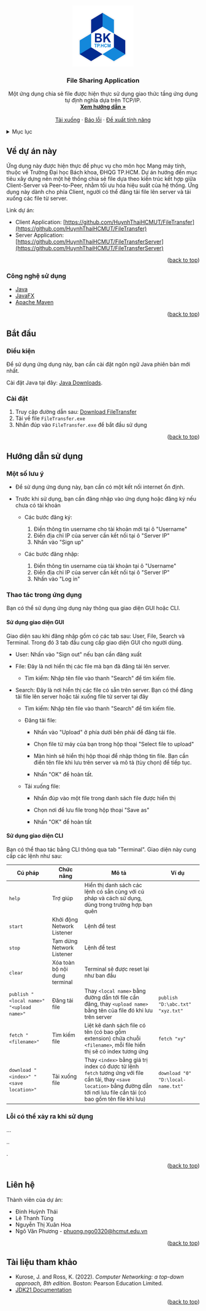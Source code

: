 <a id="readme-top"></a>





<!-- PROJECT LOGO -->
<br />
<div align="center">
  <a href="https://github.com/HuynhThaiHCMUT/FileTransfer">
    <img src="hcmut.png" alt="Logo" width="160" height="160">
  </a>

<h3 align="center">File Sharing Application</h3>

  <p align="center">
    Một ứng dụng chia sẻ file được hiện thực sử dụng giao thức tầng ứng dụng tự định nghĩa dựa trên TCP/IP.
    <br />
    <a href="#getting-started"><strong>Xem hướng dẫn »</strong></a>
    <br />
    <br />
    <a href="https://github.com/HuynhThaiHCMUT/FileTransfer/releases/tag/v1.0.0">Tải xuống</a>
    ·
    <a href="mailto:phuong.ngo0320@hcmut.edu.vn">Báo lỗi</a>
    ·
    <a href="mailto:phuong.ngo0320@hcmut.edu.vn">Đề xuất tính năng</a>
  </p>
</div>



<!-- TABLE OF CONTENTS -->
<details>
  <summary>Mục lục</summary>
  <ol>
    <li>
      <a href="#about-the-project">Về dự án này</a>
      <ul>
        <li><a href="#built-with">Công nghệ sử dụng</a></li>
      </ul>
    </li>
    <li>
      <a href="#getting-started">Bắt đầu</a>
      <ul>
        <li><a href="#prerequisites">Điều kiện</a></li>
        <li><a href="#installation">Cài đặt</a></li>
      </ul>
    </li>
    <li>
      <a href="#usage">Hướng dẫn sử dụng</a>
      <ul>
        <li><a href="#notes">Một số lưu ý</a></li>
        <li><a href="#functions">Thao tác trong ứng dụng</a></li>
        <li><a href="#errors">Lỗi có thể xảy ra khi sử dụng</a></li>
      </ul>
    </li>
    <li><a href="#contact">Liên hệ</a></li>
    <li><a href="#acknowledgments">Tài liệu tham khảo</a></li>
  </ol>
</details>





<!-- ABOUT THE PROJECT -->
<a id="about-the-project"></a>

## Về dự án này

Ứng dụng này được hiện thực để phục vụ cho môn học Mạng máy tính, thuộc về Trường Đại học Bách khoa, ĐHQG TP.HCM. Dự án hướng đến mục tiêu xây dựng nên một hệ thống chia sẻ file dựa theo kiến trúc kết hợp giữa Client-Server và Peer-to-Peer, nhằm tối ưu hóa hiệu suất của hệ thống. Ứng dụng này dành cho phía Client, người có thể đăng tải file lên server và tải xuống các file từ server.

Link dự án: 

- Client Application: [https://github.com/HuynhThaiHCMUT/FileTransfer](https://github.com/HuynhThaiHCMUT/FileTransfer)
- Server Application: [https://github.com/HuynhThaiHCMUT/FileTransferServer](https://github.com/HuynhThaiHCMUT/FileTransferServer)

<p align="right">(<a href="#readme-top">back to top</a>)</p>


### Công nghệ sử dụng
<a id="built-with"></a>

- [Java](https://www.java.com)
- [JavaFX](https://openjfx.io)
- [Apache Maven](https://maven.apache.org)

<p align="right">(<a href="#readme-top">back to top</a>)</p>





<!-- GETTING STARTED -->
<a id="getting-started"></a>

## Bắt đầu

<a id="prerequisites"></a>
### Điều kiện

Để sử dụng ứng dụng này, bạn cần cài đặt ngôn ngữ Java phiên bản mới nhất.

Cài đặt Java tại đây: [Java Downloads](https://www.oracle.com/java/technologies/downloads).

<a id="installation"></a>
### Cài đặt

1. Truy cập đường dẫn sau: [Download FileTransfer](https://github.com/HuynhThaiHCMUT/FileTransfer/releases/tag/v1.0.0)
2. Tải về file `FileTransfer.exe`
3. Nhấn đúp vào `FileTransfer.exe` để bắt đầu sử dụng

<p align="right">(<a href="#readme-top">back to top</a>)</p>





<!-- USAGE -->
<a id="usage"></a>

## Hướng dẫn sử dụng

<a id="notes"></a>

### Một số lưu ý

- Để sử dụng ứng dụng này, bạn cần có một kết nối internet ổn định.
- Trước khi sử dụng, bạn cần đăng nhập vào ứng dụng hoặc đăng ký nếu chưa có tài khoản

  - Các bước đăng ký:

    1. Điền thông tin username cho tài khoản mới tại ô "Username"
    2. Điền địa chỉ IP của server cần kết nối tại ô "Server IP"
    3. Nhấn vào "Sign up"

  - Các bước đăng nhập:

    1. Điền thông tin username của tài khoản tại ô "Username"
    2. Điền địa chỉ IP của server cần kết nối tại ô "Server IP"
    3. Nhấn vào "Log in"

<a id="functions"></a>

### Thao tác trong ứng dụng

Bạn có thể sử dụng ứng dụng này thông qua giao diện GUI hoặc CLI.

#### Sử dụng giao diện GUI

Giao diện sau khi đăng nhập gồm có các tab sau: User, File, Search và Terminal. Trong đó 3 tab đầu cung cấp giao diện GUI cho người dùng.

- User: Nhấn vào "Sign out" nếu bạn cần đăng xuất

- File: Đây là nơi hiển thị các file mà bạn đã đăng tải lên server.

  - Tìm kiếm: Nhập tên file vào thanh "Search" để tìm kiếm file.

- Search: Đây là nơi hiển thị các file có sẵn trên server. Bạn có thể đăng tải file lên server hoặc tải xuống file từ server tại đây

  - Tìm kiếm: Nhập tên file vào thanh "Search" để tìm kiếm file.

  - Đăng tải file: 
  
    - Nhấn vào "Upload" ở phía dưới bên phải để đăng tải file.

    - Chọn file từ máy của bạn trong hộp thoại "Select file to upload"

    - Màn hình sẽ hiển thị hộp thoại để nhập thông tin file. Bạn cần điền tên file khi lưu trên server và mô tả (tùy chọn) để tiếp tục.

    - Nhấn "OK" để hoàn tất.

  - Tải xuống file:

    - Nhấn đúp vào một file trong danh sách file được hiển thị

    - Chọn nơi để lưu file trong hộp thoại "Save as"

    - Nhấn "OK" để hoàn tất

#### Sử dụng giao diện CLI

Bạn có thể thao tác bằng CLI thông qua tab "Terminal". Giao diện này cung cấp các lệnh như sau:

| Cú pháp | Chức năng | Mô tả | Ví dụ |
|-|-|-|-|
| `help`  | Trợ giúp | Hiển thị danh sách các lệnh có sẵn cùng với cú pháp và cách sử dụng, dùng trong trường hợp bạn quên | | |
| `start` | Khởi động Network Listener    | Lệnh để test | |
| `stop`  | Tạm dừng Network Listener     | Lệnh để test | |
| `clear` | Xóa toàn bộ nội dung terminal | Terminal sẽ được reset lại như ban đầu | |
| `publish "<local name>" "<upload name>"` |  Đăng tải file | Thay `<local name>` bằng đường dẫn tới file cần đăng, thay `<upload name>` bằng tên của file đó khi lưu trên server | `publish "D:\abc.txt" "xyz.txt"` |
| `fetch "<filename>"` | Tìm kiếm file | Liệt kê danh sách file có tên (có bao gồm extension) chứa chuỗi `<filename>`, mỗi file hiển thị sẽ có index tương ứng | `fetch "xy"` |
| `download "<index>" "<save location>"` | Tải xuống file | Thay `<index>` bằng giá trị index có được từ lệnh `fetch` tương ứng với file cần tải, thay `<save location>` bằng đường dẫn tới nơi lưu file cần tải (có bao gồm tên file khi lưu) | `download "0" "D:\local-name.txt"` |

<a id="errors"></a>

### Lỗi có thể xảy ra khi sử dụng

<!-- TODO: add error cases -->
...

..

.

<p align="right">(<a href="#readme-top">back to top</a>)</p>





<!-- CONTACT -->
<a id="contact"></a>

## Liên hệ

Thành viên của dự án:

- Đinh Huỳnh Thái
- Lê Thanh Tùng 
- Nguyễn Thị Xuân Hoa
- Ngô Văn Phương - phuong.ngo0320@hcmut.edu.vn

<p align="right">(<a href="#readme-top">back to top</a>)</p>





<!-- ACKNOWLEDGMENTS -->
<a id="acknowledgments"></a>

## Tài liệu tham khảo

* Kurose, J. and Ross, K. (2022). _Computer Networking: a top-down approach, 8th edition_. Boston: Pearson Education Limited.
* [JDK21 Documentation](https://docs.oracle.com/en/java/javase/21)

<p align="right">(<a href="#readme-top">back to top</a>)</p>
